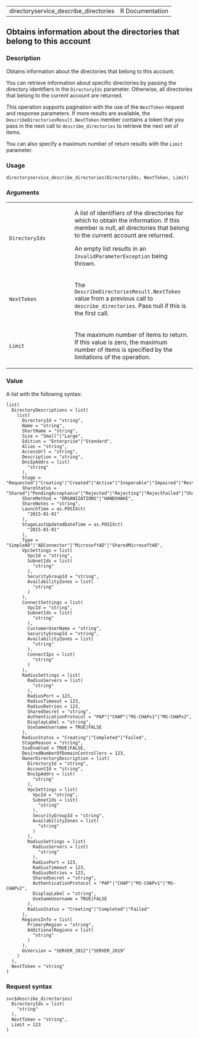 <table style="width: 100%;">
<tbody>
<tr class="odd">
<td>directoryservice_describe_directories</td>
<td style="text-align: right;">R Documentation</td>
</tr>
</tbody>
</table>

## Obtains information about the directories that belong to this account

### Description

Obtains information about the directories that belong to this account.

You can retrieve information about specific directories by passing the
directory identifiers in the `DirectoryIds` parameter. Otherwise, all
directories that belong to the current account are returned.

This operation supports pagination with the use of the `NextToken`
request and response parameters. If more results are available, the
`DescribeDirectoriesResult.NextToken` member contains a token that you
pass in the next call to `describe_directories` to retrieve the next set
of items.

You can also specify a maximum number of return results with the `Limit`
parameter.

### Usage

    directoryservice_describe_directories(DirectoryIds, NextToken, Limit)

### Arguments

<table>
<colgroup>
<col style="width: 35%" />
<col style="width: 65%" />
</colgroup>
<tbody>
<tr class="odd">
<td><code
id="directoryservice_describe_directories_:_DirectoryIds">DirectoryIds</code></td>
<td><p>A list of identifiers of the directories for which to obtain the
information. If this member is null, all directories that belong to the
current account are returned.</p>
<p>An empty list results in an <code>InvalidParameterException</code>
being thrown.</p></td>
</tr>
<tr class="even">
<td><code
id="directoryservice_describe_directories_:_NextToken">NextToken</code></td>
<td><p>The <code>DescribeDirectoriesResult.NextToken</code> value from a
previous call to <code>describe_directories</code>. Pass null if this is
the first call.</p></td>
</tr>
<tr class="odd">
<td><code
id="directoryservice_describe_directories_:_Limit">Limit</code></td>
<td><p>The maximum number of items to return. If this value is zero, the
maximum number of items is specified by the limitations of the
operation.</p></td>
</tr>
</tbody>
</table>

### Value

A list with the following syntax:

    list(
      DirectoryDescriptions = list(
        list(
          DirectoryId = "string",
          Name = "string",
          ShortName = "string",
          Size = "Small"|"Large",
          Edition = "Enterprise"|"Standard",
          Alias = "string",
          AccessUrl = "string",
          Description = "string",
          DnsIpAddrs = list(
            "string"
          ),
          Stage = "Requested"|"Creating"|"Created"|"Active"|"Inoperable"|"Impaired"|"Restoring"|"RestoreFailed"|"Deleting"|"Deleted"|"Failed",
          ShareStatus = "Shared"|"PendingAcceptance"|"Rejected"|"Rejecting"|"RejectFailed"|"Sharing"|"ShareFailed"|"Deleted"|"Deleting",
          ShareMethod = "ORGANIZATIONS"|"HANDSHAKE",
          ShareNotes = "string",
          LaunchTime = as.POSIXct(
            "2015-01-01"
          ),
          StageLastUpdatedDateTime = as.POSIXct(
            "2015-01-01"
          ),
          Type = "SimpleAD"|"ADConnector"|"MicrosoftAD"|"SharedMicrosoftAD",
          VpcSettings = list(
            VpcId = "string",
            SubnetIds = list(
              "string"
            ),
            SecurityGroupId = "string",
            AvailabilityZones = list(
              "string"
            )
          ),
          ConnectSettings = list(
            VpcId = "string",
            SubnetIds = list(
              "string"
            ),
            CustomerUserName = "string",
            SecurityGroupId = "string",
            AvailabilityZones = list(
              "string"
            ),
            ConnectIps = list(
              "string"
            )
          ),
          RadiusSettings = list(
            RadiusServers = list(
              "string"
            ),
            RadiusPort = 123,
            RadiusTimeout = 123,
            RadiusRetries = 123,
            SharedSecret = "string",
            AuthenticationProtocol = "PAP"|"CHAP"|"MS-CHAPv1"|"MS-CHAPv2",
            DisplayLabel = "string",
            UseSameUsername = TRUE|FALSE
          ),
          RadiusStatus = "Creating"|"Completed"|"Failed",
          StageReason = "string",
          SsoEnabled = TRUE|FALSE,
          DesiredNumberOfDomainControllers = 123,
          OwnerDirectoryDescription = list(
            DirectoryId = "string",
            AccountId = "string",
            DnsIpAddrs = list(
              "string"
            ),
            VpcSettings = list(
              VpcId = "string",
              SubnetIds = list(
                "string"
              ),
              SecurityGroupId = "string",
              AvailabilityZones = list(
                "string"
              )
            ),
            RadiusSettings = list(
              RadiusServers = list(
                "string"
              ),
              RadiusPort = 123,
              RadiusTimeout = 123,
              RadiusRetries = 123,
              SharedSecret = "string",
              AuthenticationProtocol = "PAP"|"CHAP"|"MS-CHAPv1"|"MS-CHAPv2",
              DisplayLabel = "string",
              UseSameUsername = TRUE|FALSE
            ),
            RadiusStatus = "Creating"|"Completed"|"Failed"
          ),
          RegionsInfo = list(
            PrimaryRegion = "string",
            AdditionalRegions = list(
              "string"
            )
          ),
          OsVersion = "SERVER_2012"|"SERVER_2019"
        )
      ),
      NextToken = "string"
    )

### Request syntax

    svc$describe_directories(
      DirectoryIds = list(
        "string"
      ),
      NextToken = "string",
      Limit = 123
    )
